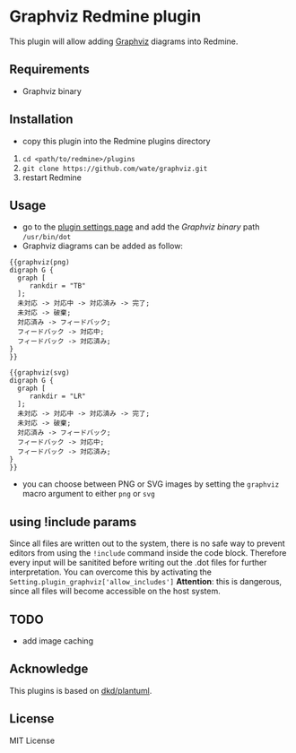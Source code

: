 # Graphviz Redmine plugin

This plugin will allow adding [Graphviz](https://www.graphviz.org/) diagrams into Redmine.

## Requirements

- Graphviz binary

## Installation

- copy this plugin into the Redmine plugins directory

1. `cd <path/to/redmine>/plugins`
2. `git clone https://github.com/wate/graphviz.git`
3. restart Redmine

## Usage

- go to the [plugin settings page](http://localhost:3000/settings/plugin/graphviz) and add the *Graphviz binary* path `/usr/bin/dot`
- Graphviz diagrams can be added as follow:

```
{{graphviz(png)
digraph G {
  graph [
     rankdir = "TB"
  ];
  未対応 -> 対応中 -> 対応済み -> 完了;
  未対応 -> 破棄;
  対応済み -> フィードバック;
  フィードバック -> 対応中;
  フィードバック -> 対応済み;
}
}}
```

```
{{graphviz(svg)
digraph G {
  graph [
     rankdir = "LR"
  ];
  未対応 -> 対応中 -> 対応済み -> 完了;
  未対応 -> 破棄;
  対応済み -> フィードバック;
  フィードバック -> 対応中;
  フィードバック -> 対応済み;
}
}}
```

- you can choose between PNG or SVG images by setting the `graphviz` macro argument to either `png` or `svg`

## using !include params

Since all files are written out to the system, there is no safe way to prevent editors from using the `!include` command inside the code block.
Therefore every input will be sanitited before writing out the .dot files for further interpretation. You can overcome this by activating the `Setting.plugin_graphviz['allow_includes']`
**Attention**: this is dangerous, since all files will become accessible on the host system.

## TODO

- add image caching

## Acknowledge

This plugins is based on [dkd/plantuml](https://github.com/dkd/plantuml).

## License

MIT License
